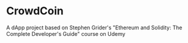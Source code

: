 # CrowdCoin
A dApp project based on Stephen Grider's "Ethereum and Solidity: The Complete Developer's Guide" course on Udemy
